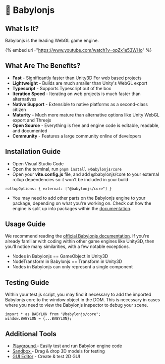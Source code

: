 # 👾 Babylonjs

## What Is It?

Babylonjs is the leading WebGL game engine.

{% embed url="https://www.youtube.com/watch?v=opZx1e53WHo" %}

## What Are The Benefits?

* **Fast** - Significantly faster than Unity3D For web based projects
* **Lightweight** - Builds are much smaller than Unity's WebGL export
* **Typescript** - Supports Typescript out of the box
* **Iteration Speed** - Iterating on web projects is much faster than alternatives
* **Native Support** - Extensible to native platforms as a second-class citizen
* **Maturity** - Much more mature than alternative options like Unity WebGL export and Threejs
* **Open Source** - Everything is free and engine code is editable, readable, and documented
* **Community** - Features a large community online of developers

## Installation Guide

* Open Visual Studio Code
* Open the terminal, run `pnpm install @babylonjs/core`
* Open your **vite.config.js** file, and add @babylonjs/core to your external rollup dependencies so it won't be included in your build

```
rollupOptions: { external: ["@babylonjs/core"] }
```

* You may need to add other parts on the Babylonjs engine to your package, depending on what you're working on. Check out how the engine is split up into packages within the [documentation](https://doc.babylonjs.com/divingDeeper/developWithBjs/treeShaking).

## Usage Guide

We recommend reading the [official Babylonjs documentation](https://doc.babylonjs.com/). If you're already familiar with coding within other game engines like Unity3D, then you'll notice many similarities, with a few notable exceptions.

* Nodes in Babylonjs == GameObject in Unity3D
* NodeTransform in Babylonjs == Transform in Unity3D
* Nodes in Babylonjs can only represent a single component

## Testing Guide

Within your test.js script, you may find it necessary to add the imported Babylonjs core to the window object in the DOM. This is necessary in cases where you need to view the Babylonjs inspector to debug your scene.

```
import * as BABYLON from "@babylonjs/core";
window.BABYLON = {...BABYLON};
```

## Additional Tools

* [Playground ](https://playground.babylonjs.com/)- Easily test and run Babylon engine code
* [Sandbox ](https://sandbox.babylonjs.com/)- Drag & drop 3D models for testing
* [GUI Editor](https://gui.babylonjs.com/) - Create & test 2D GUI
